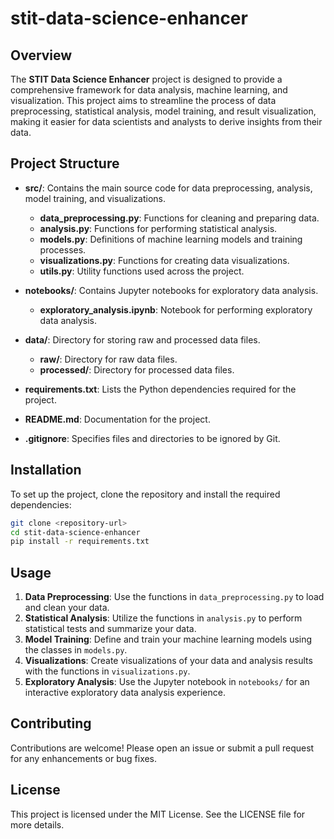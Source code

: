 # stit-data-science-enhancer

## Overview
The **STIT Data Science Enhancer** project is designed to provide a comprehensive framework for data analysis, machine learning, and visualization. This project aims to streamline the process of data preprocessing, statistical analysis, model training, and result visualization, making it easier for data scientists and analysts to derive insights from their data.

## Project Structure
- **src/**: Contains the main source code for data preprocessing, analysis, model training, and visualizations.
  - **data_preprocessing.py**: Functions for cleaning and preparing data.
  - **analysis.py**: Functions for performing statistical analysis.
  - **models.py**: Definitions of machine learning models and training processes.
  - **visualizations.py**: Functions for creating data visualizations.
  - **utils.py**: Utility functions used across the project.
  
- **notebooks/**: Contains Jupyter notebooks for exploratory data analysis.
  - **exploratory_analysis.ipynb**: Notebook for performing exploratory data analysis.

- **data/**: Directory for storing raw and processed data files.
  - **raw/**: Directory for raw data files.
  - **processed/**: Directory for processed data files.

- **requirements.txt**: Lists the Python dependencies required for the project.

- **README.md**: Documentation for the project.

- **.gitignore**: Specifies files and directories to be ignored by Git.

## Installation
To set up the project, clone the repository and install the required dependencies:

```bash
git clone <repository-url>
cd stit-data-science-enhancer
pip install -r requirements.txt
```

## Usage
1. **Data Preprocessing**: Use the functions in `data_preprocessing.py` to load and clean your data.
2. **Statistical Analysis**: Utilize the functions in `analysis.py` to perform statistical tests and summarize your data.
3. **Model Training**: Define and train your machine learning models using the classes in `models.py`.
4. **Visualizations**: Create visualizations of your data and analysis results with the functions in `visualizations.py`.
5. **Exploratory Analysis**: Use the Jupyter notebook in `notebooks/` for an interactive exploratory data analysis experience.

## Contributing
Contributions are welcome! Please open an issue or submit a pull request for any enhancements or bug fixes.

## License
This project is licensed under the MIT License. See the LICENSE file for more details.